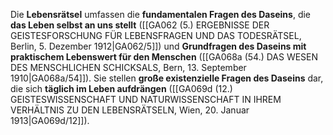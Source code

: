
Die **Lebensrätsel** umfassen die **fundamentalen Fragen des Daseins**, die **das Leben selbst an uns stellt** ([[GA062 (5.) ERGEBNISSE DER GEISTESFORSCHUNG FÜR LEBENSFRAGEN UND DAS TODESRÄTSEL, Berlin, 5. Dezember 1912|GA062/5]]) und **Grundfragen des Daseins mit praktischem Lebenswert für den Menschen** ([[GA068a (54.) DAS WESEN DES MENSCHLICHEN SCHICKSALS, Bern, 13. September 1910|GA068a/54]]). Sie stellen **große existenzielle Fragen des Daseins** dar, die sich **täglich im Leben aufdrängen** ([[GA069d (12.) GEISTESWISSENSCHAFT UND NATURWISSENSCHAFT IN IHREM VERHÄLTNIS ZU DEN LEBENSRÄTSELN, Wien, 20. Januar 1913|GA069d/12]]).

